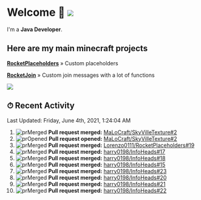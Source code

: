 # Welcome 👋 ![](https://hit.yhype.me/github/profile?user_id=69311874)

I'm a **Java Developer**.

## Here are my main minecraft projects

**[RocketPlaceholders](https://github.com/Lorenzo0111/RocketPlaceholders)** » Custom placeholders

**[RocketJoin](https://github.com/Lorenzo0111/RocketJoin)** » Custom join messages with a lot of functions

[![](https://github-readme-stats.vercel.app/api?username=Lorenzo0111&show_icons=true&count_private=true)](https://github.com/Lorenzo0111)

## ⏱ Recent Activity

<!--RECENT_ACTIVITY:last_update-->
Last Updated: Friday, June 4th, 2021, 1:24:04 AM
<!--RECENT_ACTIVITY:last_update_end-->

<!--RECENT_ACTIVITY:start-->
1. ![prMerged] **Pull request merged:** [MaLoCraft/SkyVilleTexture#2](https://github.com/MaLoCraft/SkyVilleTexture/pull/2)
2. ![prOpened] **Pull request opened:** [MaLoCraft/SkyVilleTexture#2](https://github.com/MaLoCraft/SkyVilleTexture/pull/2)
3. ![prMerged] **Pull request merged:** [Lorenzo0111/RocketPlaceholders#19](https://github.com/Lorenzo0111/RocketPlaceholders/pull/19)
4. ![prMerged] **Pull request merged:** [harry0198/InfoHeads#17](https://github.com/harry0198/InfoHeads/pull/17)
5. ![prMerged] **Pull request merged:** [harry0198/InfoHeads#18](https://github.com/harry0198/InfoHeads/pull/18)
6. ![prMerged] **Pull request merged:** [harry0198/InfoHeads#15](https://github.com/harry0198/InfoHeads/pull/15)
7. ![prMerged] **Pull request merged:** [harry0198/InfoHeads#23](https://github.com/harry0198/InfoHeads/pull/23)
8. ![prMerged] **Pull request merged:** [harry0198/InfoHeads#20](https://github.com/harry0198/InfoHeads/pull/20)
9. ![prMerged] **Pull request merged:** [harry0198/InfoHeads#21](https://github.com/harry0198/InfoHeads/pull/21)
10. ![prMerged] **Pull request merged:** [harry0198/InfoHeads#22](https://github.com/harry0198/InfoHeads/pull/22)
<!--RECENT_ACTIVITY:end-->

[issueOpened]: https://cdn.jsdelivr.net/gh/Readme-Workflows/Readme-Icons@main/icons/octicons/IssueOpenedOld.svg
[issueClosed]: https://cdn.jsdelivr.net/gh/Readme-Workflows/Readme-Icons@main/icons/octicons/IssueClosedOld.svg

[prOpened]: https://cdn.jsdelivr.net/gh/Readme-Workflows/Readme-Icons@main/icons/octicons/PullRequestOpened.svg
[prClosed]: https://cdn.jsdelivr.net/gh/Readme-Workflows/Readme-Icons@main/icons/octicons/PullRequestClosed.svg
[prMerged]: https://cdn.jsdelivr.net/gh/Readme-Workflows/Readme-Icons@main/icons/octicons/PullRequestMerged.svg

[comment]: https://cdn.jsdelivr.net/gh/Readme-Workflows/Readme-Icons@main/icons/octicons/Comment.svg

[changesRequested]: https://cdn.jsdelivr.net/gh/Readme-Workflows/Readme-Icons@main/icons/octicons/RequestedChanges.svg
[approved]: https://cdn.jsdelivr.net/gh/Readme-Workflows/Readme-Icons@main/icons/octicons/ApprovedChanges.svg

[repoCreated]: https://cdn.jsdelivr.net/gh/Readme-Workflows/Readme-Icons@main/icons/octicons/Repository.svg
[release]: https://cdn.jsdelivr.net/gh/Readme-Workflows/Readme-Icons@main/icons/octicons/Release.svg
[star]: https://cdn.jsdelivr.net/gh/Readme-Workflows/Readme-Icons@main/icons/octicons/StarredRepository.svg
[wiki]: https://cdn.jsdelivr.net/gh/Readme-Workflows/Readme-Icons@main/icons/octicons/Wiki.svg
[fork]: https://cdn.jsdelivr.net/gh/Readme-Workflows/Readme-Icons@main/icons/octicons/ForkedRepository.svg
[people]: https://cdn.jsdelivr.net/gh/Readme-Workflows/Readme-Icons@main/icons/octicons/People.svg
